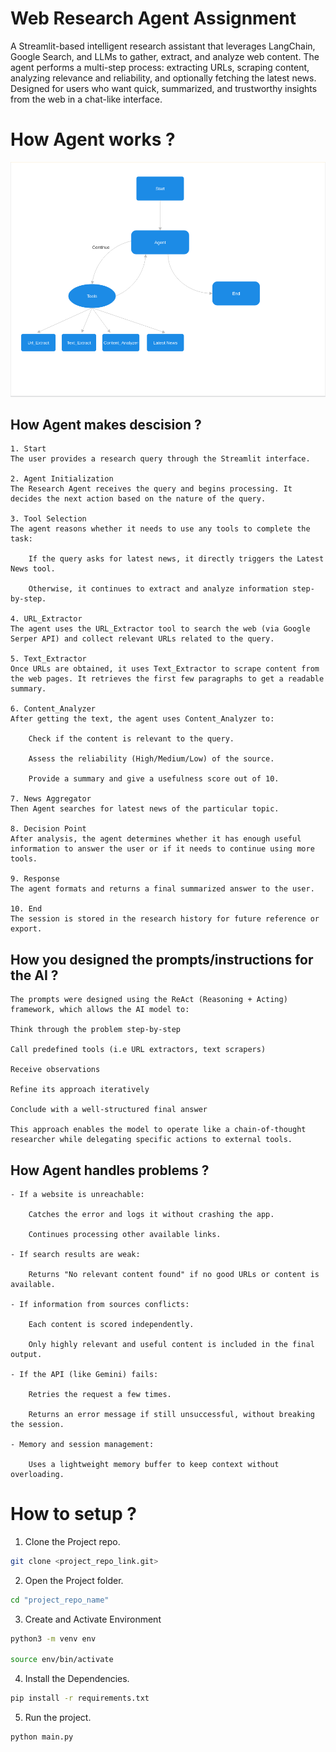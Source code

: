 # Web Research Agent Assignment

A Streamlit-based intelligent research assistant that leverages LangChain, Google Search, and LLMs to gather, extract, and analyze web content.
The agent performs a multi-step process: extracting URLs, scraping content, analyzing relevance and reliability, and optionally fetching the latest news.
Designed for users who want quick, summarized, and trustworthy insights from the web in a chat-like interface.

# How Agent works ?

![Agent Work flow](flowchart.png)

## How Agent makes descision ?

    1. Start
    The user provides a research query through the Streamlit interface.

    2. Agent Initialization
    The Research Agent receives the query and begins processing. It decides the next action based on the nature of the query.

    3. Tool Selection
    The agent reasons whether it needs to use any tools to complete the task:

        If the query asks for latest news, it directly triggers the Latest News tool.

        Otherwise, it continues to extract and analyze information step-by-step.

    4. URL_Extractor
    The agent uses the URL_Extractor tool to search the web (via Google Serper API) and collect relevant URLs related to the query.

    5. Text_Extractor
    Once URLs are obtained, it uses Text_Extractor to scrape content from the web pages. It retrieves the first few paragraphs to get a readable summary.

    6. Content_Analyzer
    After getting the text, the agent uses Content_Analyzer to:

        Check if the content is relevant to the query.

        Assess the reliability (High/Medium/Low) of the source.

        Provide a summary and give a usefulness score out of 10.

    7. News Aggregator
    Then Agent searches for latest news of the particular topic.

    8. Decision Point
    After analysis, the agent determines whether it has enough useful information to answer the user or if it needs to continue using more tools.

    9. Response
    The agent formats and returns a final summarized answer to the user.

    10. End
    The session is stored in the research history for future reference or export.

## How you designed the prompts/instructions for the AI ?

    The prompts were designed using the ReAct (Reasoning + Acting) framework, which allows the AI model to:

    Think through the problem step-by-step

    Call predefined tools (i.e URL extractors, text scrapers)

    Receive observations

    Refine its approach iteratively

    Conclude with a well-structured final answer

    This approach enables the model to operate like a chain-of-thought researcher while delegating specific actions to external tools.

## How Agent handles problems ?

    - If a website is unreachable:

        Catches the error and logs it without crashing the app.

        Continues processing other available links.

    - If search results are weak:

        Returns "No relevant content found" if no good URLs or content is available.

    - If information from sources conflicts:

        Each content is scored independently.

        Only highly relevant and useful content is included in the final output.

    - If the API (like Gemini) fails:

        Retries the request a few times.

        Returns an error message if still unsuccessful, without breaking the session.

    - Memory and session management:

        Uses a lightweight memory buffer to keep context without overloading.

# How to setup ?

1. Clone the Project repo.

```bash
git clone <project_repo_link.git>
```

2. Open the Project folder.

```bash
cd "project_repo_name"
```

3. Create and Activate Environment

```bash
python3 -m venv env

source env/bin/activate
```

4. Install the Dependencies.

```bash
pip install -r requirements.txt
```

5. Run the project.

```bash
python main.py
```
